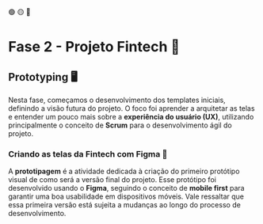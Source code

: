 🟢 🟡 🔴

# Fase 2 - Projeto Fintech 🚀


## Prototyping 🖥️

Nesta fase, começamos o desenvolvimento dos templates iniciais, definindo a visão futura do projeto. O foco foi aprender a arquitetar as telas e entender um pouco mais sobre a **experiência do usuário (UX)**, utilizando principalmente o conceito de **Scrum** para o desenvolvimento ágil do projeto.


### Criando as telas da Fintech com Figma 🎨

A **prototipagem** é a atividade dedicada à criação do primeiro protótipo visual de como será a versão final do projeto. Esse protótipo foi desenvolvido usando o **Figma**, seguindo o conceito de **mobile first** para garantir uma boa usabilidade em dispositivos móveis. Vale ressaltar que essa primeira versão está sujeita a mudanças ao longo do processo de desenvolvimento.
